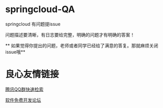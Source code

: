 # springcloud-QA
springcloud  有问题提issue

问题描述要清晰，有日志要给完整，明确的问题才有明确的答案！

 **
如果觉得你提出的问题，老师或者同学已经给了满意的答复。那就麻烦关闭issue哦** 


 # 良心友情链接

[腾讯QQ群快速检索](http://u.720life.cn/s/8cf73f7c)

[软件免费开发论坛](http://u.720life.cn/s/bbb01dc0)